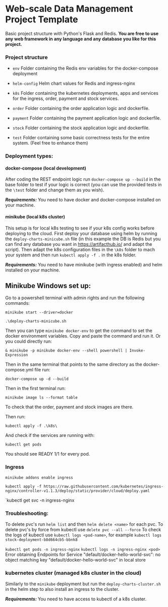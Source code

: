# Web-scale Data Management Project Template

Basic project structure with Python's Flask and Redis. 
**You are free to use any web framework in any language and any database you like for this project.**

### Project structure

* `env`
    Folder containing the Redis env variables for the docker-compose deployment
    
* `helm-config` 
   Helm chart values for Redis and ingress-nginx
        
* `k8s`
    Folder containing the kubernetes deployments, apps and services for the ingress, order, payment and stock services.
    
* `order`
    Folder containing the order application logic and dockerfile. 
    
* `payment`
    Folder containing the payment application logic and dockerfile. 

* `stock`
    Folder containing the stock application logic and dockerfile. 

* `test`
    Folder containing some basic correctness tests for the entire system. (Feel free to enhance them)

### Deployment types:

#### docker-compose (local development)

After coding the REST endpoint logic run `docker-compose up --build` in the base folder to test if your logic is correct
(you can use the provided tests in the `\test` folder and change them as you wish). 

***Requirements:*** You need to have docker and docker-compose installed on your machine.

#### minikube (local k8s cluster)

This setup is for local k8s testing to see if your k8s config works before deploying to the cloud. 
First deploy your database using helm by running the `deploy-charts-minicube.sh` file (in this example the DB is Redis 
but you can find any database you want in https://artifacthub.io/ and adapt the script). Then adapt the k8s configuration files in the
`\k8s` folder to mach your system and then run `kubectl apply -f .` in the k8s folder. 

***Requirements:*** You need to have minikube (with ingress enabled) and helm installed on your machine.

## Minikube Windows set up:
Go to a powershell terminal with admin rights and run the following commands:

`minikube start --driver=docker`

`.\deploy-charts-minicube.sh`

Then you can type `minikube docker-env` to get the command to set the docker environment variables. Copy and paste the command and run it.
Or you could directly run: 

`& minikube -p minikube docker-env --shell powershell | Invoke-Expression`

Then in the same terminal that points to the same directory as the docker-compose.yml file run:

`docker-compose up -d --build`

Then in the first terminal run:

`minikube image ls --format table`

To check that the order, payment and stock images are there.

Then run:

`kubectl apply -f .\k8s\`

And check if the services are running with:

`kubectl get pods`

You should see READY 1/1 for every pod.

### Ingress

`minikube addons enable ingress`

`kubectl apply -f https://raw.githubusercontent.com/kubernetes/ingress-nginx/controller-v1.1.3/deploy/static/provider/cloud/deploy.yaml`

`kubectl get svc -n ingress-nginx


### Troubleshooting:

To delete pvc's run `helm list` and then `helm delete <name>` for each pvc.
To delete pvc's by force from kubectl use `delete pvc --all --force`
To check the logs of kubectl use `kubectl logs <pod-name>`, for example `kubectl logs stock-deployment-b8d664cb5-bbnk8`

`kubectl get pods -n ingress-nginx`
`kubectl logs -n ingress-nginx <pod>`
Error obtaining Endpoints for Service "default/docker-hello-world-svc": no object matching key "default/docker-hello-world-svc" in local store

### kubernetes cluster (managed k8s cluster in the cloud)

Similarly to the `minikube` deployment but run the `deploy-charts-cluster.sh` in the helm step to also install an ingress to the cluster. 

***Requirements:*** You need to have access to kubectl of a k8s cluster.
